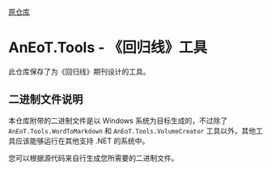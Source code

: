 [原仓库](https://github.com/TCA-Arknights/aneot)

# AnEoT.Tools - 《回归线》工具

此仓库保存了为《回归线》期刊设计的工具。

## 二进制文件说明

本仓库附带的二进制文件是以 Windows 系统为目标生成的，不过除了 `AnEoT.Tools.WordToMarkdown` 和 `AnEoT.Tools.VolumeCreator` 工具以外，其他工具应该能够运行在其他支持 .NET 的系统中。

您可以根据源代码来自行生成您所需要的二进制文件。
